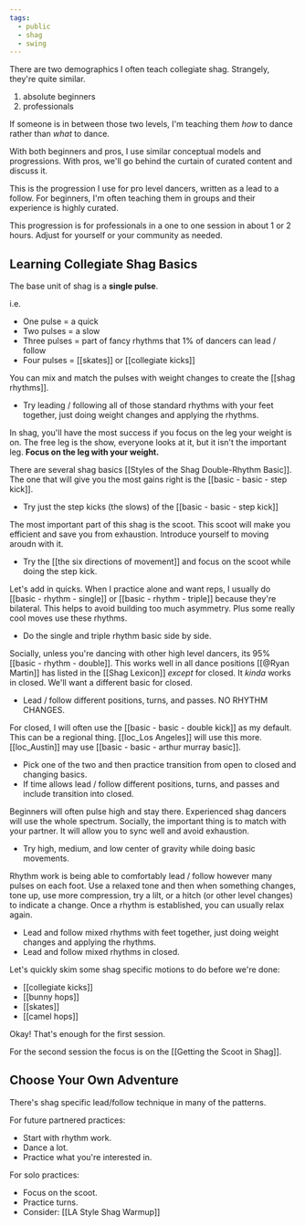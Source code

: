 ```yaml
---
tags:
  - public
  - shag
  - swing
---
```

There are two demographics I often teach collegiate shag. Strangely, they're quite similar.
1. absolute beginners
2. professionals

If someone is in between those two levels, I'm teaching them *how* to dance rather than *what* to dance.

With both beginners and pros, I use similar conceptual models and progressions. With pros, we'll go behind the curtain of curated content and discuss it.

This is the progression I use for pro level dancers, written as a lead to a follow. For beginners, I'm often teaching them in groups and their experience is highly curated.

This progression is for professionals in a one to one session in about 1 or 2 hours. Adjust for yourself or your community as needed.
## Learning Collegiate Shag Basics

The base unit of shag is a **single pulse**.

i.e.
- One pulse = a quick
- Two pulses = a slow
- Three pulses = part of fancy rhythms that 1% of dancers can lead / follow
- Four pulses = [[skates]] or [[collegiate kicks]]

You can mix and match the pulses with weight changes to create the [[shag rhythms]].
- Try leading / following all of those standard rhythms with your feet together, just doing weight changes and applying the rhythms.

In shag, you'll have the most success if you focus on the leg your weight is on. The free leg is the show, everyone looks at it, but it isn't the important leg. **Focus on the leg with your weight.**

There are several shag basics [[Styles of the Shag Double-Rhythm Basic]]. The one that will give you the most gains right is the [[basic - basic - step kick]]. 
- Try just the step kicks (the slows) of the [[basic - basic - step kick]]

The most important part of this shag is the scoot. This scoot will make you efficient and save you from exhaustion. Introduce yourself to moving aroudn with it.
- Try the [[the six directions of movement]] and focus on the scoot while doing the step kick.

Let's add in quicks. When I practice alone and want reps, I usually do [[basic - rhythm - single]] or [[basic - rhythm - triple]] because they're bilateral. This helps to avoid building too much asymmetry. Plus some really cool moves use these rhythms.
- Do the single and triple rhythm basic side by side.

Socially, unless you're dancing with other high level dancers, its 95% [[basic - rhythm - double]]. This works well in all dance positions [[@Ryan Martin]] has listed in the [[Shag Lexicon]] *except* for closed. It *kinda* works in closed. We'll want a different basic for closed.
- Lead / follow different positions, turns, and passes. NO RHYTHM CHANGES.

For closed, I will often use the [[basic - basic - double kick]] as my default. This can be a regional thing. [[loc_Los Angeles]] will use this more. [[loc_Austin]] may use [[basic - basic - arthur murray basic]].
- Pick one of the two and then practice transition from open to closed and changing basics.
- If time allows lead / follow different positions, turns, and passes and include transition into closed.

Beginners will often pulse high and stay there. Experienced shag dancers will use the whole spectrum. Socially, the important thing is to match with your partner. It will allow you to sync well and avoid exhaustion.
- Try high, medium, and low center of gravity while doing basic movements.

Rhythm work is being able to comfortably lead / follow however many pulses on each foot.  Use a relaxed tone and then when something changes, tone up, use more compression, try a lilt, or a hitch (or other level changes) to indicate a change. Once a rhythm is established, you can usually relax again.
- Lead and follow mixed rhythms with feet together, just doing weight changes and applying the rhythms.
- Lead and follow mixed rhythms in closed.

Let's quickly skim some shag specific motions to do before we're done:
- [[collegiate kicks]]
- [[bunny hops]]
- [[skates]]
- [[camel hops]]

Okay! That's enough for the first session.

For the second session the focus is on the [[Getting the Scoot in Shag]].
## Choose Your Own Adventure

There's shag specific lead/follow technique in many of the patterns.

For future partnered practices:
- Start with rhythm work.
- Dance a lot.
- Practice what you're interested in.

For solo practices:
- Focus on the scoot.
- Practice turns.
- Consider: [[LA Style Shag Warmup]]